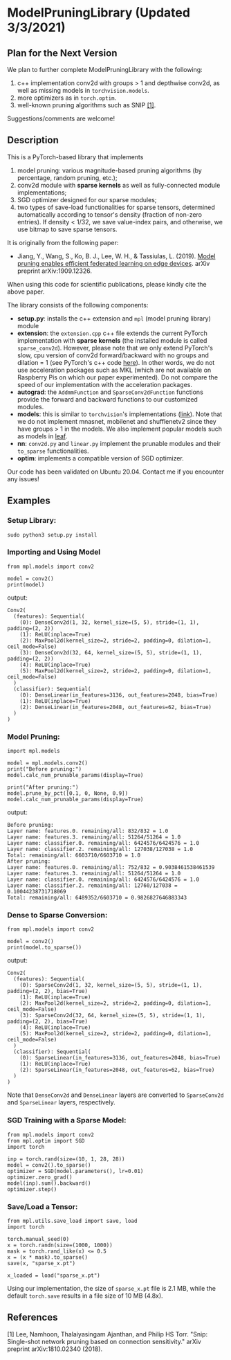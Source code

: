 # ModelPruningLibrary (Updated 3/3/2021)
## Plan for the Next Version
We plan to further complete ModelPruningLibrary with the following:
1. c++ implementation conv2d with groups > 1 and depthwise conv2d, as well as missing models in `torchvision.models`.
2. more optimizers as in `torch.optim`.
3. well-known pruning algorithms such as SNIP [[1]](#1).

Suggestions/comments are welcome!

## Description
This is a PyTorch-based library that implements
1. model pruning: various magnitude-based pruning algorithms (by percentage, random pruning, etc.);
2. conv2d module with **sparse kernels** as well as fully-connected module implementations;
3. SGD optimizer designed for our sparse modules;
4. two types of save-load functionalities for sparse tensors, determined automatically according to tensor's density (fraction of non-zero entries). If density < 1/32, we save value-index pairs, and otherwise, we use bitmap to save sparse tensors.

It is originally from the following paper:
- Jiang, Y., Wang, S., Ko, B. J., Lee, W. H., & Tassiulas, L. (2019). [Model pruning enables efficient federated learning on edge devices](https://arxiv.org/pdf/1909.12326.pdf). arXiv preprint arXiv:1909.12326.

When using this code for scientific publications, please kindly cite the above paper.

The library consists of the following components:
* **setup.py**: installs the c++ extension and `mpl` (model pruning library) module
* **extension**: the `extension.cpp` c++ file extends the current PyTorch implementation with **sparse kernels** (the installed module is called `sparse_conv2d`). However, please note that we only extend PyTorch's slow, cpu version of conv2d forward/backward with no groups and dilation = 1 (see PyTorch's c++ code [here](https://github.com/pytorch/pytorch/blob/master/aten/src/ATen/native/ConvolutionMM2d.cpp)). In other words, we do not use acceleration packages such as MKL (which are not available on Raspberry Pis on which our paper experimented). Do not compare the speed of our implementation with the acceleration packages. 
* **autograd**: the `AddmmFunction` and `SparseConv2dFunction` functions provide the forward and backward functions to our customized modules.
* **models**: this is similar to `torchvision`'s implementations ([link](https://github.com/pytorch/vision/tree/master/torchvision/models)). Note that we do not implement mnasnet, mobilenet and shufflenetv2 since they have groups > 1 in the models. We also implement popular models such as models in [leaf](https://github.com/TalwalkarLab/leaf/tree/master/models).
* **nn**: `conv2d.py` and `linear.py` implement the prunable modules and their `to_sparse` functionalities.
* **optim**: implements a compatible version of SGD optimizer.

Our code has been validated on Ubuntu 20.04. Contact me if you encounter any issues!

## Examples

### Setup Library:
```shell
sudo python3 setup.py install
```

   

### Importing and Using Model
```python3
from mpl.models import conv2

model = conv2()
print(model)
```

output:
```
Conv2(
  (features): Sequential(
    (0): DenseConv2d(1, 32, kernel_size=(5, 5), stride=(1, 1), padding=(2, 2))
    (1): ReLU(inplace=True)
    (2): MaxPool2d(kernel_size=2, stride=2, padding=0, dilation=1, ceil_mode=False)
    (3): DenseConv2d(32, 64, kernel_size=(5, 5), stride=(1, 1), padding=(2, 2))
    (4): ReLU(inplace=True)
    (5): MaxPool2d(kernel_size=2, stride=2, padding=0, dilation=1, ceil_mode=False)
  )
  (classifier): Sequential(
    (0): DenseLinear(in_features=3136, out_features=2048, bias=True)
    (1): ReLU(inplace=True)
    (2): DenseLinear(in_features=2048, out_features=62, bias=True)
  )
)
```

### Model Pruning:
```python3
import mpl.models

model = mpl.models.conv2()
print("Before pruning:")
model.calc_num_prunable_params(display=True)

print("After pruning:")
model.prune_by_pct([0.1, 0, None, 0.9])
model.calc_num_prunable_params(display=True)
```
output:
```
Before pruning:
Layer name: features.0. remaining/all: 832/832 = 1.0
Layer name: features.3. remaining/all: 51264/51264 = 1.0
Layer name: classifier.0. remaining/all: 6424576/6424576 = 1.0
Layer name: classifier.2. remaining/all: 127038/127038 = 1.0
Total: remaining/all: 6603710/6603710 = 1.0
After pruning:
Layer name: features.0. remaining/all: 752/832 = 0.9038461538461539
Layer name: features.3. remaining/all: 51264/51264 = 1.0
Layer name: classifier.0. remaining/all: 6424576/6424576 = 1.0
Layer name: classifier.2. remaining/all: 12760/127038 = 0.10044238731718069
Total: remaining/all: 6489352/6603710 = 0.9826827646883343
```
### Dense to Sparse Conversion:
```python3
from mpl.models import conv2

model = conv2()
print(model.to_sparse())
```
output:
```
Conv2(
  (features): Sequential(
    (0): SparseConv2d(1, 32, kernel_size=(5, 5), stride=(1, 1), padding=(2, 2), bias=True)
    (1): ReLU(inplace=True)
    (2): MaxPool2d(kernel_size=2, stride=2, padding=0, dilation=1, ceil_mode=False)
    (3): SparseConv2d(32, 64, kernel_size=(5, 5), stride=(1, 1), padding=(2, 2), bias=True)
    (4): ReLU(inplace=True)
    (5): MaxPool2d(kernel_size=2, stride=2, padding=0, dilation=1, ceil_mode=False)
  )
  (classifier): Sequential(
    (0): SparseLinear(in_features=3136, out_features=2048, bias=True)
    (1): ReLU(inplace=True)
    (2): SparseLinear(in_features=2048, out_features=62, bias=True)
  )
)
```
Note that `DenseConv2d` and `DenseLinear` layers are converted to `SparseConv2d` and `SparseLinear` layers, respectively.

### SGD Training with a Sparse Model:
```python3
from mpl.models import conv2
from mpl.optim import SGD
import torch

inp = torch.rand(size=(10, 1, 28, 28))
model = conv2().to_sparse()
optimizer = SGD(model.parameters(), lr=0.01)
optimizer.zero_grad()
model(inp).sum().backward()
optimizer.step()
```

### Save/Load a Tensor:
```python3
from mpl.utils.save_load import save, load
import torch

torch.manual_seed(0)
x = torch.randn(size=(1000, 1000))
mask = torch.rand_like(x) <= 0.5
x = (x * mask).to_sparse()
save(x, "sparse_x.pt")

x_loaded = load("sparse_x.pt")
```
Using our implementation, the size of `sparse_x.pt` file is 2.1 MB, while the default `torch.save` results in a file size of 10 MB (4.8x).

## References
<a id="1">[1]</a> 
Lee, Namhoon, Thalaiyasingam Ajanthan, and Philip HS Torr. "Snip: Single-shot network pruning based on connection sensitivity." arXiv preprint arXiv:1810.02340 (2018).